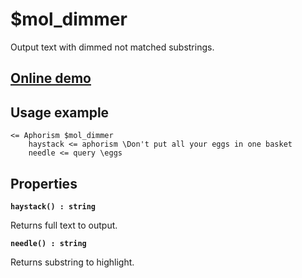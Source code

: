 # $mol_dimmer

Output text with dimmed not matched substrings.

## [Online demo](https://mol.hyoo.ru/#!section=demos/readme/demo=mol_dimmer_demo)

## Usage example

```
<= Aphorism $mol_dimmer
	haystack <= aphorism \Don't put all your eggs in one basket
	needle <= query \eggs
```

## Properties

**`haystack() : string`**

Returns full text to output.

**`needle() : string`**

Returns substring to highlight.
